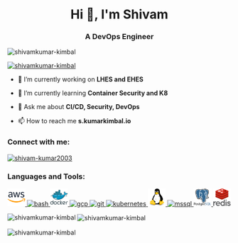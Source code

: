<h1 align="center">Hi 👋, I'm Shivam</h1>
<h3 align="center">A DevOps Engineer</h3>

<p align="left"> <img src="https://komarev.com/ghpvc/?username=shivamkumar-kimbal&label=Profile%20views&color=0e75b6&style=flat" alt="shivamkumar-kimbal" /> </p>

<p align="left"> <a href="https://github.com/ryo-ma/github-profile-trophy"><img src="https://github-profile-trophy.vercel.app/?username=shivamkumar-kimbal" alt="shivamkumar-kimbal" /></a> </p>

- 🔭 I’m currently working on **LHES and EHES**

- 🌱 I’m currently learning **Container Security and K8**

- 💬 Ask me about **CI/CD, Security, DevOps**

- 📫 How to reach me **s.kumarkimbal.io**

<h3 align="left">Connect with me:</h3>
<p align="left">
<a href="https://linkedin.com/in/shivam-kumar2003" target="blank"><img align="center" src="https://raw.githubusercontent.com/rahuldkjain/github-profile-readme-generator/master/src/images/icons/Social/linked-in-alt.svg" alt="shivam-kumar2003" height="30" width="40" /></a>
</p>

<h3 align="left">Languages and Tools:</h3>
<p align="left"> <a href="https://aws.amazon.com" target="_blank" rel="noreferrer"> <img src="https://raw.githubusercontent.com/devicons/devicon/master/icons/amazonwebservices/amazonwebservices-original-wordmark.svg" alt="aws" width="40" height="40"/> </a> <a href="https://www.gnu.org/software/bash/" target="_blank" rel="noreferrer"> <img src="https://www.vectorlogo.zone/logos/gnu_bash/gnu_bash-icon.svg" alt="bash" width="40" height="40"/> </a> <a href="https://www.docker.com/" target="_blank" rel="noreferrer"> <img src="https://raw.githubusercontent.com/devicons/devicon/master/icons/docker/docker-original-wordmark.svg" alt="docker" width="40" height="40"/> </a> <a href="https://cloud.google.com" target="_blank" rel="noreferrer"> <img src="https://www.vectorlogo.zone/logos/google_cloud/google_cloud-icon.svg" alt="gcp" width="40" height="40"/> </a> <a href="https://git-scm.com/" target="_blank" rel="noreferrer"> <img src="https://www.vectorlogo.zone/logos/git-scm/git-scm-icon.svg" alt="git" width="40" height="40"/> </a> <a href="https://kubernetes.io" target="_blank" rel="noreferrer"> <img src="https://www.vectorlogo.zone/logos/kubernetes/kubernetes-icon.svg" alt="kubernetes" width="40" height="40"/> </a> <a href="https://www.linux.org/" target="_blank" rel="noreferrer"> <img src="https://raw.githubusercontent.com/devicons/devicon/master/icons/linux/linux-original.svg" alt="linux" width="40" height="40"/> </a> <a href="https://www.microsoft.com/en-us/sql-server" target="_blank" rel="noreferrer"> <img src="https://www.svgrepo.com/show/303229/microsoft-sql-server-logo.svg" alt="mssql" width="40" height="40"/> </a> <a href="https://www.postgresql.org" target="_blank" rel="noreferrer"> <img src="https://raw.githubusercontent.com/devicons/devicon/master/icons/postgresql/postgresql-original-wordmark.svg" alt="postgresql" width="40" height="40"/> </a> <a href="https://redis.io" target="_blank" rel="noreferrer"> <img src="https://raw.githubusercontent.com/devicons/devicon/master/icons/redis/redis-original-wordmark.svg" alt="redis" width="40" height="40"/> </a> </p>

<p><img align="left" src="https://github-readme-stats.vercel.app/api/top-langs?username=shivamkumar-kimbal&show_icons=true&locale=en&layout=compact" alt="shivamkumar-kimbal" /></p>

<p>&nbsp;<img align="center" src="https://github-readme-stats.vercel.app/api?username=shivamkumar-kimbal&show_icons=true&locale=en" alt="shivamkumar-kimbal" /></p>

<p><img align="center" src="https://github-readme-streak-stats.herokuapp.com/?user=shivamkumar-kimbal&" alt="shivamkumar-kimbal" /></p>
